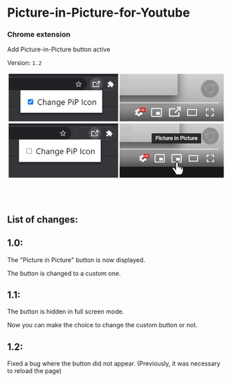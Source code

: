 # Picture-in-Picture-for-Youtube
### Chrome extension

Add Picture-in-Picture button active

Version: <code>1.2</code>

<img src="image.png"></img>

</br></br>

## List of changes:
## 1.0:
The "Picture in Picture" button is now displayed.

The button is changed to a custom one.
## 1.1:
The button is hidden in full screen mode.

Now you can make the choice to change the custom button or not.
## 1.2:
Fixed a bug where the button did not appear. (Previously, it was necessary to reload the page)
